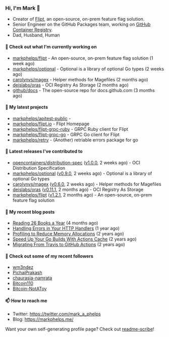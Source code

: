 ### Hi, I'm Mark 👋

* Creator of [Flipt](https://github.com/markphelps/flipt), an open-source, on-prem feature flag solution.
* Senior Engineer on the GitHub Packages team, working on [GitHub Container Registry](https://github.blog/2020-09-01-introducing-github-container-registry/).
* Dad, Husband, Human

#### 👷 Check out what I'm currently working on

- [markphelps/flipt](https://github.com/markphelps/flipt) - An open-source, on-prem feature flag solution (1 week ago)
- [markphelps/optional](https://github.com/markphelps/optional) - Optional is a library of optional Go types (2 weeks ago)
- [carolynvs/magex](https://github.com/carolynvs/magex) - Helper methods for Magefiles (2 months ago)
- [deislabs/oras](https://github.com/deislabs/oras) - OCI Registry As Storage (2 months ago)
- [github/docs](https://github.com/github/docs) - The open-source repo for docs.github.com (3 months ago)

#### 🌱 My latest projects

- [markphelps/apitest-public](https://github.com/markphelps/apitest-public) - 
- [markphelps/flipt.io](https://github.com/markphelps/flipt.io) - Flipt Homepage
- [markphelps/flipt-grpc-ruby](https://github.com/markphelps/flipt-grpc-ruby) - GRPC Ruby client for Flipt
- [markphelps/flipt-grpc-go](https://github.com/markphelps/flipt-grpc-go) - GRPC Go client for Flipt
- [markphelps/retry](https://github.com/markphelps/retry) - (Another) retriable errors package for go

#### 🔭 Latest releases I've contributed to

- [opencontainers/distribution-spec](https://github.com/opencontainers/distribution-spec) ([v1.0.0](https://github.com/opencontainers/distribution-spec/releases/tag/v1.0.0), 2 weeks ago) - OCI Distribution Specification
- [markphelps/optional](https://github.com/markphelps/optional) ([v0.9.0](https://github.com/markphelps/optional/releases/tag/v0.9.0), 2 weeks ago) - Optional is a library of optional Go types
- [carolynvs/magex](https://github.com/carolynvs/magex) ([v0.6.0](https://github.com/carolynvs/magex/releases/tag/v0.6.0), 2 weeks ago) - Helper methods for Magefiles
- [deislabs/oras](https://github.com/deislabs/oras) ([v0.11.1](https://github.com/deislabs/oras/releases/tag/v0.11.1), 2 months ago) - OCI Registry As Storage
- [markphelps/flipt](https://github.com/markphelps/flipt) ([v1.2.1](https://github.com/markphelps/flipt/releases/tag/v1.2.1), 2 months ago) - An open-source, on-prem feature flag solution

#### 📜 My recent blog posts

- [Reading 26 Books a Year](https://markphelps.me/2020/12/reading-26-books-a-year/) (4 months ago)
- [Handling Errors in Your HTTP Handlers](https://markphelps.me/2020/04/handling-errors-in-your-http-handlers/) (1 year ago)
- [Profiling to Reduce Memory Allocations](https://markphelps.me/2019/11/profiling-to-reduce-memory-allocations/) (2 years ago)
- [Speed Up Your Go Builds With Actions Cache](https://markphelps.me/2019/11/speed-up-your-go-builds-with-actions-cache/) (2 years ago)
- [Migrating From Travis to GitHub Actions](https://markphelps.me/2019/09/migrating-from-travis-to-github-actions/) (2 years ago)

#### 👯 Check out some of my recent followers

- [wm3ndez](https://github.com/wm3ndez)
- [PichaiPrakash](https://github.com/PichaiPrakash)
- [chaurasia-namrata](https://github.com/chaurasia-namrata)
- [Bitcoin110](https://github.com/Bitcoin110)
- [Bitcoin-NotAToy](https://github.com/Bitcoin-NotAToy)

#### 📫 How to reach me

- Twitter: https://twitter.com/mark_a_phelps
- Blog: https://markphelps.me/

Want your own self-generating profile page? Check out [readme-scribe](https://github.com/muesli/readme-scribe)!
